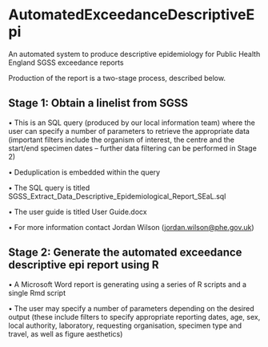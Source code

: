 # AutomatedExceedanceDescriptiveEpi
An automated system to produce descriptive epidemiology for Public Health England SGSS exceedance reports

Production of the report is a two-stage process, described below. 

Stage 1: Obtain a linelist from SGSS
--------

•	This is an SQL query (produced by our local information team) where the user can specify a number of parameters to retrieve the appropriate data (important filters include the organism of interest, the centre and the start/end specimen dates – further data filtering can be performed in Stage 2)

•	Deduplication is embedded within the query 

•	The SQL query is titled SGSS_Extract_Data_Descriptive_Epidemiological_Report_SEaL.sql

• The user guide is titled User Guide.docx

•	For more information contact Jordan Wilson (jordan.wilson@phe.gov.uk)

Stage 2: Generate the automated exceedance descriptive epi report using R
--------

•	A Microsoft Word report is generating using a series of R scripts and a single Rmd script

•	The user may specify a number of parameters depending on the desired output (these include filters to specify appropriate reporting dates, age, sex, local authority, laboratory, requesting organisation, specimen type and travel, as well as figure aesthetics) 
